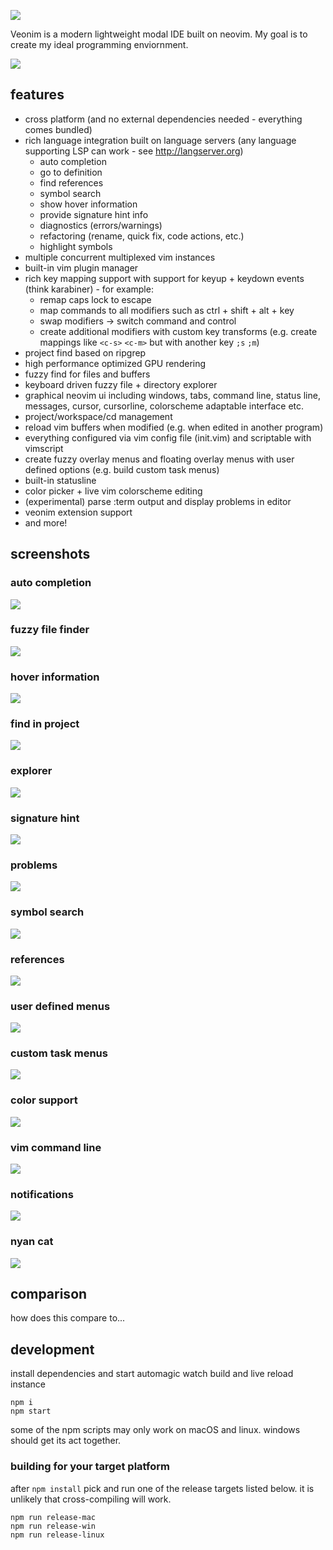 ![](https://veonim.github.io/veonim/header.png)

Veonim is a modern lightweight modal IDE built on neovim. My goal is to create my ideal programming enviornment.

![](https://veonim.github.io/veonim/smart.png)

## features

- cross platform (and no external dependencies needed - everything comes bundled)
- rich language integration built on language servers (any language supporting LSP can work - see http://langserver.org)
    - auto completion
    - go to definition
    - find references
    - symbol search
    - show hover information
    - provide signature hint info
    - diagnostics (errors/warnings)
    - refactoring (rename, quick fix, code actions, etc.)
    - highlight symbols
- multiple concurrent multiplexed vim instances
- built-in vim plugin manager
- rich key mapping support with support for keyup + keydown events (think karabiner) - for example:
  - remap caps lock to escape
  - map commands to all modifiers such as ctrl + shift + alt + key
  - swap modifiers -> switch command and control
  - create additional modifiers with custom key transforms (e.g. create mappings like `<c-s>` `<c-m>` but with another key `;s` `;m`)
- project find based on ripgrep
- high performance optimized GPU rendering
- fuzzy find for files and buffers
- keyboard driven fuzzy file + directory explorer
- graphical neovim ui including windows, tabs, command line, status line, messages, cursor, cursorline, colorscheme adaptable interface etc.
- project/workspace/cd management
- reload vim buffers when modified (e.g. when edited in another program)
- everything configured via vim config file (init.vim) and scriptable with vimscript
- create fuzzy overlay menus and floating overlay menus with user defined options (e.g. build custom task menus)
- built-in statusline
- color picker + live vim colorscheme editing
- (experimental) parse :term output and display problems in editor
- veonim extension support
- and more!

## screenshots

### auto completion
![](https://veonim.github.io/veonim/completion.png)

### fuzzy file finder
![](https://veonim.github.io/veonim/files.png)

### hover information
![](https://veonim.github.io/veonim/hover.png)

### find in project
![](https://veonim.github.io/veonim/grep.png)

### explorer
![](https://veonim.github.io/veonim/explorer.png)

### signature hint
![](https://veonim.github.io/veonim/hint.png)

### problems
![](https://veonim.github.io/veonim/problems.png)

### symbol search
![](https://veonim.github.io/veonim/symbols.png)

### references
![](https://veonim.github.io/veonim/references.png)

### user defined menus
![](https://veonim.github.io/veonim/user-menu.png)

### custom task menus
![](https://veonim.github.io/veonim/tasks.png)

### color support
![](https://veonim.github.io/veonim/colors.png)

### vim command line
![](https://veonim.github.io/veonim/cmdline.png)

### notifications
![](https://veonim.github.io/veonim/echo.png)

### nyan cat
![](https://veonim.github.io/veonim/nyan.png)

## comparison
how does this compare to...

## development

install dependencies and start automagic watch build and live reload instance

```
npm i
npm start
```

some of the npm scripts may only work on macOS and linux. windows should get its act together.

### building for your target platform

after `npm install` pick and run one of the release targets listed below. it is unlikely that cross-compiling will work.

```
npm run release-mac
npm run release-win
npm run release-linux
```
